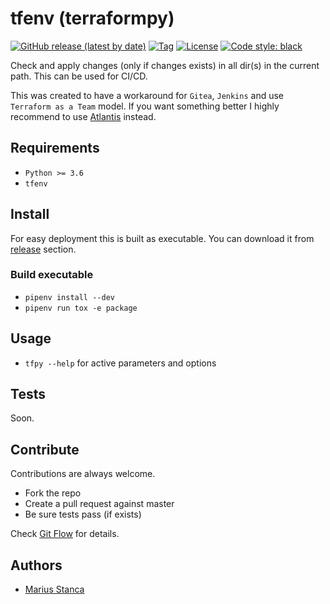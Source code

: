 # tfenv (terraformpy)

[![GitHub release (latest by date)](https://img.shields.io/github/v/release/wmariuss/tfpy)](https://github.com/wmariuss/tfpy/releases)
[![Tag](https://img.shields.io/github/v/tag/wmariuss/tfpy)](https://github.com/wmariuss/tfpy/tags)
[![License](https://img.shields.io/github/license/wmariuss/tfpy)](https://github.com/wmariuss/tfpy/blob/master/LICENSE)
[![Code style: black](https://img.shields.io/badge/code%20style-black-000000.svg)](https://github.com/psf/black)

Check and apply changes (only if changes exists) in all dir(s) in the current path. This can be used for CI/CD.

This was created to have a workaround for `Gitea`, `Jenkins` and use `Terraform as a Team` model. If you want something better I highly recommend to use [Atlantis](https://www.runatlantis.io/) instead.

## Requirements

* `Python >= 3.6`
* `tfenv`

## Install

For easy deployment this is built as executable. You can download it from [release](https://github.com/wmariuss/tfenv/releases) section.

### Build executable

* `pipenv install --dev`
* `pipenv run tox -e package`

## Usage

* `tfpy --help` for active parameters and options

## Tests

Soon.

## Contribute

Contributions are always welcome.

* Fork the repo
* Create a pull request against master
* Be sure tests pass (if exists)

Check [Git Flow](https://guides.github.com/introduction/flow/) for details.

## Authors

* [Marius Stanca](mailto:me@marius.xyz)
